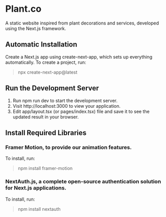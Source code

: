 # Plant.co
A static website inspired from plant decorations and services, developed using the Next.js framework.

## Automatic Installation
Create a Next.js app using create-next-app, which sets up everything automatically. To create a project, run:
> npx create-next-app@latest

## Run the Development Server
1. Run npm run dev to start the development server.
2. Visit http://localhost:3000 to view your application.
3. Edit app/layout.tsx (or pages/index.tsx) file and save it to see the updated result in your browser.

## Install Required Libraries
### Framer Motion, to provide our animation features.
To install, run:
> npm install framer-motion

### NextAuth.js, a complete open-source authentication solution for Next.js applications.
To install, run:
> npm install nextauth
